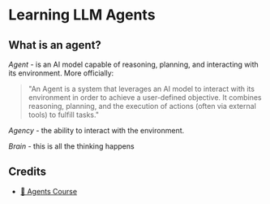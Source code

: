 # Learning LLM Agents

## What is an agent?

_Agent_ - is an AI model capable of reasoning, planning, and interacting with its environment. More officially:
> "An Agent is a system that leverages an AI model to interact with its environment in order to achieve a user-defined objective. It combines reasoning, planning, and the execution of actions (often via external tools) to fulfill tasks."

_Agency_ - the ability to interact with the environment.

_Brain_ - this is all the thinking happens



## Credits

- [🤗 Agents Course](https://huggingface.co/learn/agents-course/unit0/introduction)